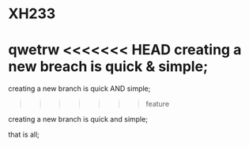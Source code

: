 # XH233

qwetrw
<<<<<<< HEAD
creating a new breach is quick & simple;
=======
creating a new branch is quick AND simple;
>>>>>>> feature

creating a new branch is quick and simple;

that is all;
